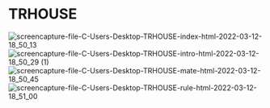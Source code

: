 # TRHOUSE
![screencapture-file-C-Users-Desktop-TRHOUSE-index-html-2022-03-12-18_50_13](https://user-images.githubusercontent.com/101329724/158013268-89198ad1-d2d4-4313-ab33-de929e11b206.png)
![screencapture-file-C-Users-Desktop-TRHOUSE-intro-html-2022-03-12-18_50_29 (1)](https://user-images.githubusercontent.com/101329724/158013275-f627466e-55e6-475d-8407-3eeedf6dac93.png)
![screencapture-file-C-Users-Desktop-TRHOUSE-mate-html-2022-03-12-18_50_45](https://user-images.githubusercontent.com/101329724/158013278-9d8da460-57a2-4466-9a51-b6352969c67e.png)
![screencapture-file-C-Users-Desktop-TRHOUSE-rule-html-2022-03-12-18_51_00](https://user-images.githubusercontent.com/101329724/158013280-1284763f-5a81-4fd1-ba3f-57c04ac98f83.png)
